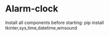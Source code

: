 # Alarm-clock
Install all components before starting:
pip install tkinter,sys,time,datetime,winsound
